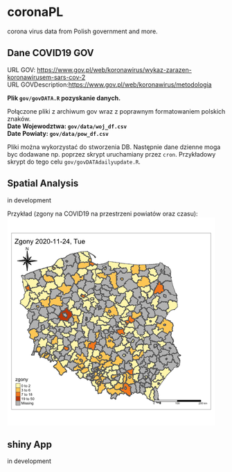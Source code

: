 # coronaPL
corona virus data from Polish government and more.

## Dane COVID19 GOV

URL GOV: https://www.gov.pl/web/koronawirus/wykaz-zarazen-koronawirusem-sars-cov-2  
URL GOVDescription:https://www.gov.pl/web/koronawirus/metodologia  

**Plik `gov/govDATA.R` pozyskanie danych.**

Połączone pliki z archiwum gov wraz z poprawnym formatowaniem polskich znaków.  
**Date Wojewodztwa: `gov/data/woj_df.csv`**  
**Date Powiaty: `gov/data/pow_df.csv`**

Pliki można wykorzystać do stworzenia DB. 
Następnie dane dzienne moga byc dodawane np. poprzez skrypt uruchamiany przez `cron`.
Przykładowy skrypt do tego celu `gov/govDATAdailyupdate.R`.

## Spatial Analysis

in development

Przykład (zgony na COVID19 na przestrzeni powiatów oraz czasu):  
![](spatial/images/zgonyPL.gif)

## shiny App 

in development
